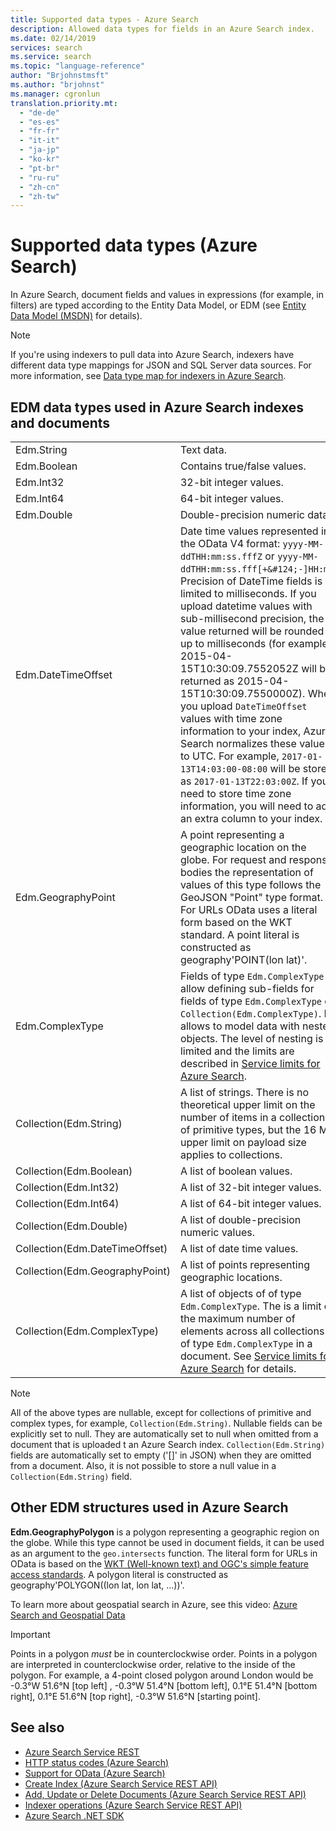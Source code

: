 ```yaml
---
title: Supported data types - Azure Search
description: Allowed data types for fields in an Azure Search index. 
ms.date: 02/14/2019
services: search
ms.service: search
ms.topic: "language-reference"
author: "Brjohnstmsft"
ms.author: "brjohnst"
ms.manager: cgronlun
translation.priority.mt:
  - "de-de"
  - "es-es"
  - "fr-fr"
  - "it-it"
  - "ja-jp"
  - "ko-kr"
  - "pt-br"
  - "ru-ru"
  - "zh-cn"
  - "zh-tw"
---
```

# Supported data types (Azure Search)

In Azure Search, document fields and values in expressions (for example, in filters) are typed according to the Entity Data Model, or EDM (see [Entity Data Model (MSDN)](https://docs.microsoft.com/dotnet/framework/data/adonet/entity-data-model) for details).

> [!NOTE]  
>  If you're using indexers to pull data into Azure Search, indexers have different data type mappings for JSON and SQL Server data sources. For more information, see [Data type map for indexers in Azure Search](data-type-map-for-indexers-in-azure-search.md).  

## EDM data types used in Azure Search indexes and documents  

|||  
|-|-|  
|Edm.String|Text data.|  
|Edm.Boolean|Contains true/false values.|  
|Edm.Int32|32-bit integer values.|  
|Edm.Int64|64-bit integer values.|  
|Edm.Double|Double-precision numeric data.|  
|Edm.DateTimeOffset|Date time values represented in the OData V4 format: `yyyy-MM-ddTHH:mm:ss.fffZ` or `yyyy-MM-ddTHH:mm:ss.fff[+&#124;-]HH:mm`. Precision of DateTime fields is limited to milliseconds. If you upload datetime values with sub-millisecond precision, the value returned will be rounded up to milliseconds (for example, 2015-04-15T10:30:09.7552052Z will be returned as 2015-04-15T10:30:09.7550000Z). When you upload `DateTimeOffset` values with time zone information to your index, Azure Search normalizes these values to UTC. For example, `2017-01-13T14:03:00-08:00` will be stored as `2017-01-13T22:03:00Z`. If you need to store time zone information, you will need to add an extra column to your index.|  
|Edm.GeographyPoint|A point representing a geographic location on the globe. For request and response bodies the representation of values of this type follows the GeoJSON "Point" type format. For URLs OData uses a literal form based on the WKT standard. A point literal is constructed as geography'POINT(lon lat)'.|  
|Edm.ComplexType| Fields of type `Edm.ComplexType` allow defining sub-fields for fields of type `Edm.ComplexType` or `Collection(Edm.ComplexType)`. It allows to model data with nested objects. The level of nesting is limited and the limits are described in [Service limits for Azure Search](https://azure.microsoft.com/documentation/articles/search-limits-quotas-capacity/). |
|Collection(Edm.String)|A list of strings. There is no theoretical upper limit on the number of items in a collection of primitive types, but the 16 MB upper limit on payload size applies to collections.|  
|Collection(Edm.Boolean)|A list of boolean values.|
|Collection(Edm.Int32)| A list of 32-bit integer values.|
|Collection(Edm.Int64)| A list of 64-bit integer values.|
|Collection(Edm.Double)| A list of double-precision numeric values.|
|Collection(Edm.DateTimeOffset)| A list of date time values.|
|Collection(Edm.GeographyPoint)| A list of points representing geographic locations. |
|Collection(Edm.ComplexType)| A list of objects of of type `Edm.ComplexType`. The is a limit on the maximum number of elements across all collections of type `Edm.ComplexType` in a document. See [Service limits for Azure Search](https://azure.microsoft.com/documentation/articles/search-limits-quotas-capacity/) for details.|

> [!NOTE]  
>  All of the above types are nullable, except for collections of primitive and complex types, for example, `Collection(Edm.String)`. Nullable fields can be explicitly set to null. They are automatically set to null when omitted from a document that is uploaded t an Azure Search index. `Collection(Edm.String)` fields are automatically set to empty ('[]' in JSON) when they are omitted from a document. Also, it is not possible to store a null value in a `Collection(Edm.String)` field.

<a name="Anchor_1"></a>
## Other EDM structures used in Azure Search  

 **Edm.GeographyPolygon** is a polygon representing a geographic region on the globe. While this type cannot be used in document fields, it can be used as an argument to the `geo.intersects` function. The literal form for URLs in OData is based on the [WKT (Well-known text) and OGC's simple feature access standards](https://www.opengeospatial.org/standards/sfa). A polygon literal is constructed as geography'POLYGON((lon lat, lon lat, ...))'.

To learn more about geospatial search in Azure, see this video: [Azure Search and Geospatial Data](https://azure.microsoft.com/documentation/videos/azure-search-and-geospatial-data/)

> [!IMPORTANT]  
>  Points in a polygon *must* be in counterclockwise order. Points in a polygon are interpreted in counterclockwise order, relative to the inside of the polygon. For example, a 4-point closed polygon around London would be -0.3°W 51.6°N [top left] , -0.3°W 51.4°N [bottom left], 0.1°E 51.4°N [bottom right], 0.1°E 51.6°N [top right], -0.3°W 51.6°N [starting point].

## See also  

+ [Azure Search Service REST](index.md)   
+ [HTTP status codes &#40;Azure Search&#41;](http-status-codes.md)   
+ [Support for OData &#40;Azure Search&#41;](support-for-odata.md)   
+ [Create Index &#40;Azure Search Service REST API&#41;](create-index.md)   
+ [Add, Update or Delete Documents &#40;Azure Search Service REST API&#41;](addupdate-or-delete-documents.md)   
+ [Indexer operations &#40;Azure Search Service REST API&#41;](indexer-operations.md)   
+ [Azure Search .NET SDK](https://docs.microsoft.com/dotnet/api/overview/azure/search?view=azure-dotnet)  
